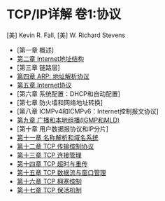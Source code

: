 # TCP/IP详解 卷1:协议

[美] Kevin R. Fall, [美] W. Richard Stevens

- [第一章 概述]
- [第二章 Internet地址结构](chapter2.md)
- [第三章 链路层]
- [第四章 ARP: 地址解析协议](chapter4.md)
- [第五章 Internet协议](chapter5.md)
- [第六章 系统配置：DHCP和自动配置]
- [第七章 防火墙和网络地址转换]
- [第八章 ICMPv4和ICMPv6：Internet控制报文协议]
- [第九章 广播和本地组播(IGMP和MLD)](chapter9.md)
- [第十章 用户数据报协议和IP分片]
- [第十一章 名称解析和域名系统](chapter11.md)
- [第十二章 TCP 传输控制协议](chapter12.md)
- [第十三章 TCP 连接管理](chapter13.md)
- [第十四章 TCP 超时与重传](chapter14.md)
- [第十五章 TCP 数据流与窗口管理](chapter15.md)
- [第十六章 TCP 拥塞控制](chapter16.md)
- [第十七章 TCP 保活机制](chapter17.md)



